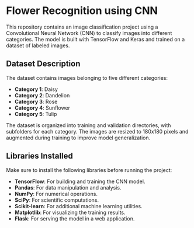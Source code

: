 # Flower Recognition using CNN

This repository contains an image classification project using a Convolutional Neural Network (CNN) to classify images into different categories. The model is built with TensorFlow and Keras and trained on a dataset of labeled images.

## Dataset Description

The dataset contains images belonging to five different categories:
- **Category 1**: Daisy
- **Category 2**: Dandelion
- **Category 3**: Rose
- **Category 4**: Sunflower
- **Category 5**: Tulip

The dataset is organized into training and validation directories, with subfolders for each category. The images are resized to 180x180 pixels and augmented during training to improve model generalization.

## Libraries Installed

Make sure to install the following libraries before running the project:

- **TensorFlow**: For building and training the CNN model.
- **Pandas**: For data manipulation and analysis.
- **NumPy**: For numerical operations.
- **SciPy**: For scientific computations.
- **Scikit-learn**: For additional machine learning utilities.
- **Matplotlib**: For visualizing the training results.
- **Flask**: For serving the model in a web application.

